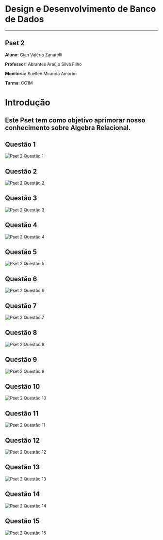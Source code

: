 
# Design e Desenvolvimento de Banco de Dados

---
## Pset 2

**Aluno:** Gian Valério Zanatelli

**Professor:** Abrantes Araújo Silva Filho

**Monitoria:** Suellen Miranda Amorim

**Turma:** CC1M

# Introdução

Este Pset tem como objetivo aprimorar nosso conhecimento sobre Algebra Relacional.
---

## Questão 1

![Pset 2 Questão 1](https://user-images.githubusercontent.com/102186006/168074121-8eb1ef4a-17cf-4280-8d53-ee80ae5c9b96.png)

## Questão 2

![Pset 2 Questão 2](https://user-images.githubusercontent.com/102186006/168074298-eb122305-8134-4906-8987-552b1124f848.png)

## Questão 3

![Pset 2 Questão 3](https://user-images.githubusercontent.com/102186006/168074400-0d0b9cdb-1a9b-404e-979e-82128f759d52.png)

## Questão 4

![Pset 2 Questão 4](https://user-images.githubusercontent.com/102186006/168074476-8082af5d-f83d-4fa3-ab80-8a302c480003.png)

## Questão 5

![Pset 2 Questão 5](https://user-images.githubusercontent.com/102186006/168074557-44f446a9-1749-40ab-81ae-7446829fb728.png)

## Questão 6

![Pset 2 Questão 6](https://user-images.githubusercontent.com/102186006/168074624-d17b8f1a-0965-4469-b86f-81bb1df062cf.png)

## Questão 7

![Pset 2 Questão 7](https://user-images.githubusercontent.com/102186006/168074728-b924e452-8dbb-4369-8d40-6b5a2c22da20.png)

## Questão 8

![Pset 2 Questão 8](https://user-images.githubusercontent.com/102186006/168074787-57ce0ed4-085d-4c46-a86a-591707012204.png)

## Questão 9

![Pset 2 Questão 9](https://user-images.githubusercontent.com/102186006/168074849-3e8b06fd-25d6-421c-adb8-f80a1f8a6f68.png)

## Questão 10

![Pset 2 Questão 10](https://user-images.githubusercontent.com/102186006/168074952-d729a6fc-90f9-4f08-a6e1-c0736decd442.png)

## Questão 11

![Pset 2 Questão 11](https://user-images.githubusercontent.com/102186006/168075060-3335c9d2-1c35-41de-9b61-158914afa1bf.png)

## Questão 12

![Pset 2 Questão 12](https://user-images.githubusercontent.com/102186006/168075102-9347adfa-e955-4fdb-80ba-f7046896c3d3.png)


## Questão 13

![Pset 2 Questão 13](https://user-images.githubusercontent.com/102186006/168075208-a2f53a37-d5bc-4d6f-8dc6-624f59991bf1.png)

## Questão 14

![Pset 2 Questão 14](https://user-images.githubusercontent.com/102186006/168075274-842b5ff8-0194-416a-9ae7-a79e6c2cdcb1.png)

## Questão 15

![Pset 2 Questão 15](https://user-images.githubusercontent.com/102186006/168075329-b03b85ac-b9ca-4231-9407-b2a26719122b.png)
